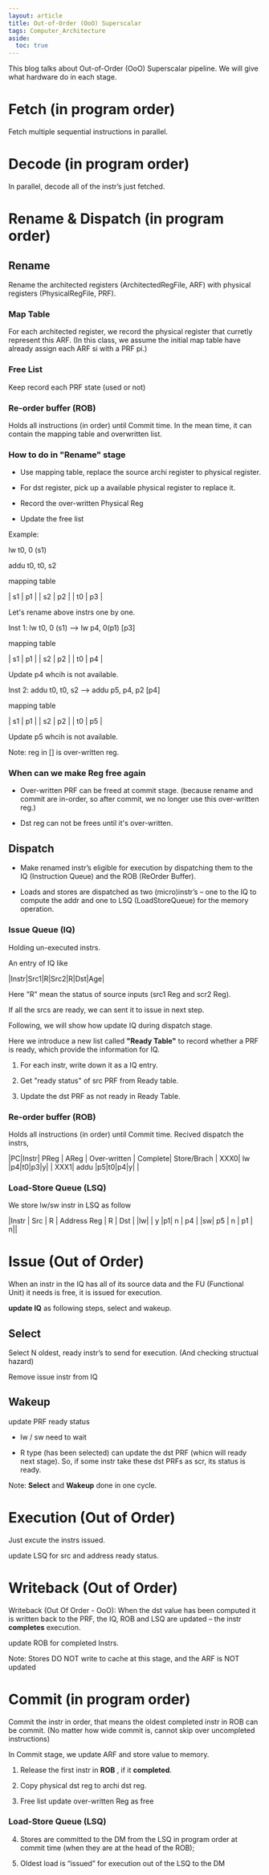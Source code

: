 ```yaml
---
layout: article
title: Out-of-Order (OoO) Superscalar
tags: Computer_Architecture
aside:
  toc: true
---
```


This blog talks about Out-of-Order (OoO) Superscalar pipeline. We will give what hardware do in each stage.

<!--more-->

# Fetch (in program order)

Fetch multiple sequential instructions in parallel. 

# Decode (in program order)

In parallel, decode all of the instr’s just fetched. 

# Rename & Dispatch (in program order)

## Rename 

Rename the architected registers (ArchitectedRegFile, ARF) with physical
registers (PhysicalRegFile, PRF). 

### Map Table

For each architected register, we record the physical register that curretly represent this ARF. (In this class, we assume the initial map table have already assign each ARF si with a PRF pi.)

### Free List

Keep record each PRF state (used or not)

### Re-order buffer (ROB)

Holds all instructions (in order) until Commit time. In the mean time, it can contain the mapping table and overwritten list.

### How to do in "Rename" stage

* Use mapping table, replace the source archi register to physical register. 

* For dst register, pick up a available physical register to replace it.

* Record the over-written Physical Reg

* Update the free list 

Example:

lw t0, 0 (s1)

addu t0, t0, s2

mapping table 

| s1 | p1 |
| s2 | p2 |
| t0 | p3 |

Let's rename above instrs one by one.

Inst 1: lw t0, 0 (s1) --> lw p4, 0(p1) [p3]

mapping table 

| s1 | p1 |
| s2 | p2 |
| t0 | p4 |

Update p4 whcih is not available.

Inst 2: addu t0, t0, s2 --> addu p5, p4, p2 [p4]

mapping table 

| s1 | p1 |
| s2 | p2 |
| t0 | p5 |

Update p5 whcih is not available.

Note: reg in [] is over-written reg.

### When can we make Reg free again

* Over-written PRF can be freed at commit stage. (because rename and commit are in-order, so after commit, we no longer use this over-written reg.)

* Dst reg can not be frees until it's over-written. 

## Dispatch

* Make renamed instr’s eligible for execution by dispatching them to the IQ (Instruction
Queue) and the ROB (ReOrder Buffer). 

* Loads and stores are dispatched as two (micro)instr’s – one to the IQ to compute the addr and one to LSQ (LoadStoreQueue) for the
memory operation.

### Issue Queue (IQ)

Holding un-executed instrs.

An entry of IQ like

|Instr|Src1|R|Src2|R|Dst|Age|

Here "R" mean the status of source inputs (src1 Reg and scr2 Reg).

If all the srcs are ready, we can sent it to issue in next step.

Following, we will show how update IQ during dispatch stage.

Here we introduce a new list called <b>"Ready Table"</b> to record whether a PRF is ready, which provide the information for IQ.

1. For each instr, write down it as a IQ entry.

2. Get "ready status" of src PRF from Ready table.

3. Update the dst PRF as not ready in Ready Table.

### Re-order buffer (ROB)

Holds all instructions (in order) until Commit time. Recived dispatch the instrs,

|PC|Instr| PReg | AReg | Over-written | Complete| Store/Brach |
XXX0| lw |p4|t0|p3|y| |
XXX1| addu |p5|t0|p4|y| |

### Load-Store Queue (LSQ)

We store lw/sw instr in LSQ as follow

|Instr | Src | R | Address Reg | R | Dst |
|lw| | y |p1| n | p4 |
|sw| p5 | n | p1 | n||

# Issue (Out of Order)

When an instr in the IQ has all of its source data and the FU (Functional Unit) it needs
is free, it is issued for execution.

<b>update IQ</b> as following steps, select and wakeup.

## Select

Select N oldest, ready instr’s to send for execution. (And checking structual hazard)

Remove issue instr from IQ

## Wakeup

update PRF ready status

* lw / sw need to wait

* R type (has been selected) can update the dst PRF (whicn will ready next stage). So, if some instr take these dst PRFs as scr, its status is ready.

 Note: <b>Select</b> and <b>Wakeup</b> done in one cycle.

# Execution (Out of Order)

Just excute the instrs issued. 

update LSQ for src and address ready status.

# Writeback (Out of Order)

Writeback (Out Of Order - OoO): When the dst value has been computed it is written back to the PRF, the IQ, ROB and LSQ are updated – the instr <b>completes</b> execution. 

update ROB for completed Instrs.

Note: Stores DO NOT write to cache at this stage, and the ARF is NOT updated

# Commit (in program order)

Commit the instr in order, that means the oldest completed instr in ROB can be commit. (No matter how wide commit is, cannot skip over uncompleted instructions)

In Commit stage, we update ARF and store value to memory.

1. Release the first instr in <b>ROB</b> , if it <b>completed</b>.

2. Copy physical dst reg to archi dst reg.

3. Free list update over-written Reg as free

### Load-Store Queue (LSQ)

4. Stores are committed to the DM from the LSQ in program order at commit time (when they are at the head of the ROB);

5. Oldest load is “issued” for execution out of the LSQ to the DM